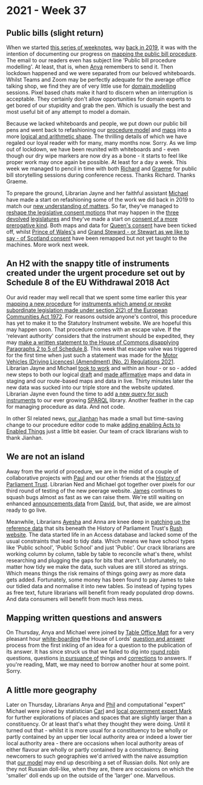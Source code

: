 # 2021 - Week 37

## Public bills (slight return)

When we started [this series of weeknotes](https://ukparliament.github.io/ontologies/meta/weeknotes/), way [back in 2019](https://ukparliament.github.io/ontologies/meta/weeknotes/2019/22/), it was with the intention of documenting our progress on [mapping the public bill procedure](https://ukparliament.github.io/ontologies/procedure/flowcharts/bills/public-bill.pdf). The email to our readers even has subject line 'Public bill procedure modelling'. At least, that is, when [Anya](https://twitter.com/bitten_) remembers to send it. Then lockdown happened and we were separated from our beloved whiteboards. Whilst Teams and Zoom may be perfectly adequate for the average office talking shop, we find they are of very little use for [domain modelling](https://en.wikipedia.org/wiki/Domain_model) sessions. Pixel based chats make it hard to discern when an interruption is acceptable. They certainly don't allow opportunities for domain experts to get bored of our stupidity and grab the pen. Which is usually the best and most useful bit of any attempt to model a domain.

Because we lacked whiteboards and people, we put down our public bill pens and went back to refashioning our [procedure model](https://ukparliament.github.io/ontologies/procedure/procedure-ontology.html) and [maps](https://ukparliament.github.io/ontologies/procedure/procedure-ontology.html#maps) into a more [logical and arithmetic shape](https://ukparliament.github.io/ontologies/procedure/maps/). The thrilling details of which we have regaled our loyal reader with for many, many months now. Sorry. As we limp out of lockdown, we have been reunited with whiteboards and - even though our dry wipe markers are now dry as a bone - it starts to feel like proper work may once again be possible. At least for a day a week. This week we managed to pencil in time with both [Richard](https://twitter.com/Richard24235966) and [Graeme](https://twitter.com/woodstockjag) for public bill storytelling sessions during conference recess. Thanks Richard. Thanks Graeme.

To prepare the ground, Librarian Jayne and her faithful assistant [Michael](https://twitter.com/fantasticlife) have made a start on refashioning some of the work we did back in 2019 to match our [new understanding of matters](https://ukparliament.github.io/ontologies/procedure/flowcharts/meta/design-notes/with-step-types/). So far, they've managed to [reshape the legislative consent motions](https://trello.com/c/3EHEcay8/191-public-bill-migration-to-new-model-legislative-consent) that may happen in the [three](https://ukparliament.github.io/ontologies/procedure/maps/primary-legislation/components/devolved-legislature-consent/northern-ireland-assembly/northern-ireland-assembly-consent.pdf) [devolved](https://ukparliament.github.io/ontologies/procedure/maps/primary-legislation/components/devolved-legislature-consent/welsh-parliament/welsh-parliament-consent.pdf) [legislatures](https://ukparliament.github.io/ontologies/procedure/maps/primary-legislation/components/devolved-legislature-consent/scottish-parliament/scottish-parliament-consent.pdf) and they've made a start on [consent of a more prerogative kind](https://trello.com/c/w653Y9Uv/192-public-bill-migration-to-new-model-prerogorative-consents). Both maps and data for [Queen's consent](https://ukparliament.github.io/ontologies/procedure/maps/primary-legislation/components/prerogative-consent/queens-consent/queens-consent.pdf) have been ticked off, whilst [Prince of Wales's](https://ukparliament.github.io/ontologies/procedure/maps/primary-legislation/components/prerogative-consent/prince-of-wales-consent/prince-of-wales-consent.pdf) and [Grand Steward - or Stewart as we like to say - of Scotland consent](https://ukparliament.github.io/ontologies/procedure/maps/primary-legislation/components/prerogative-consent/grand-steward-of-scotlands-consent/grand-steward-of-scotlands-consent.pdf) have been remapped but not yet taught to the machines. More work next week.

## An H2 with the snappy title of instruments created under the urgent procedure set out by Schedule 8 of the EU Withdrawal 2018 Act

Our avid reader may well recall that we spent some time earlier this year [mapping a new procedure](https://ukparliament.github.io/ontologies/procedure/maps/secondary-legislation/published-drafts-under-euwa/published-drafts-under-euwa.pdf) for [instruments which amend or revoke subordinate legislation made under section 2(2) of the European Communities Act 1972](https://www.legislation.gov.uk/ukpga/2018/16/schedule/8/enacted#schedule-8-paragraph-14). For reasons outside anyone's control, this procedure has yet to make it to the Statutory Instrument website. We are hopeful this may happen soon. That procedure comes with an escape valve. If the 'relevant authority' considers that the instrument should be expedited, they may [make a written statement to the House of Commons disapplying Paragraphs 2 to 5 of Schedule 8](https://www.legislation.gov.uk/ukpga/2018/16/schedule/8/enacted#schedule-8-paragraph-14-6). This week that escape valve was triggered for the first time when just such a statement was made for the [Motor Vehicles (Driving Licences) (Amendment) (No. 2) Regulations 2021](https://statutoryinstruments.parliament.uk/timeline/bPmqor5J/SI-2021/). Librarian Jayne and Michael [took to work](https://trello.com/c/gfZdFA4l/197-instrument-created-under-the-urgent-procedure-of-schedule-8-of-the-eu-withdrawal-2018-act) and within an hour - or so - added new steps to both our logical [draft](https://ukparliament.github.io/ontologies/procedure/maps/secondary-legislation/statutory-instruments/affirmative-procedures/draft/draft-affirmative.pdf) and [made affirmative](https://ukparliament.github.io/ontologies/procedure/maps/secondary-legislation/statutory-instruments/affirmative-procedures/made/made-affirmative.pdf) maps and data in staging and our route-based maps and data in live. Thirty minutes later the new data was sucked into our triple store and the website updated. Librarian Jayne even found the time to add [a new query for such instruments](https://ukparliament.github.io/ontologies/procedure/meta/queries/instrument-types/statutory-instruments/#affirmative-instruments-laid-under-paragraph-146-of-schedule-8-of-the-european-union-withdrawal-act-2018) to our ever growing [SPARQL](https://en.wikipedia.org/wiki/SPARQL) library. Another feather in the cap for managing procedure as data. And not code.

In other SI related news, [our Jianhan](https://twitter.com/jianhanzhu) has made a small but time-saving change to our procedure editor code to make [adding enabling Acts to Enabled Things](https://trello.com/c/KhLwf41i/196-adding-acts-to-enabledthings-from-solr) just a little bit easier. Our team of crack librarians wish to thank Jianhan.

## We are not an island

Away from the world of procedure, we are in the midst of a couple of collaborative projects with [Paul](https://twitter.com/pseaward1) and our other friends at the [History of Parliament Trust](https://www.historyofparliamentonline.org/). Librarian Ned and Michael got together over pixels for our third round of testing of the new peerage website. [James](https://twitter.com/jamesjefferies) continues to squash bugs almost as fast as we can raise them. We're still waiting on enhanced [announcements data](https://api.parliament.uk/peerages/announcement-types) from [David](https://twitter.com/clerkly), but, that aside, we are almost ready to go live.

Meanwhile, Librarians [Ayesha](https://twitter.com/askalibrarylady) and Anna are knee deep in [patching up the reference data](https://trello.com/b/4JA1hW6I/rush-data-2020) that sits beneath the History of Parliament Trust's [Rush website](https://membersafter1832.historyofparliamentonline.org/). The data started life in an Access database and lacked some of the usual constraints that lead to tidy data. Which means we have school types like 'Public school', 'Public School' and just 'Public'. Our crack librarians are working column by column, table by table to reconcile what's there, whilst researching and plugging the gaps for bits that aren't. Unfortunately, no matter how tidy we make the data, such values are still stored as strings. Which means things the risk remains of things going awry as more data gets added. Fortunately, some money has been found to pay James to take our tidied data and normalise it into new tables. So instead of typing types as free text, future librarians will benefit from ready populated drop downs. And data consumers will benefit from much less mess.

## Mapping written questions and answers

On Thursday, Anya and Michael were joined by [Table Office Matt](https://twitter.com/MattKorris) for a very pleasant hour [white-boarding](https://twitter.com/fantasticlife/status/1438475219283349504) the House of Lords' [question and answer](https://ukparliament.github.io/ontologies/question-and-answer/question-and-answer-ontology.html) process from the first inkling of an idea for a question to the publication of its answer. It has since struck us that we failed to dig into [round robin](https://ukparliament.github.io/ontologies/question-and-answer/question-and-answer-ontology.html#d4e661) questions, questions [in pursuance of](https://ukparliament.github.io/ontologies/question-and-answer/question-and-answer-ontology.html#d4e209) things and [corrections](https://ukparliament.github.io/ontologies/question-and-answer/question-and-answer-ontology.html#d4e532) to answers. If you're reading, Matt, we may need to borrow another hour at some point. Sorry.

## A little more geography

Later on Thursday, Librarians Anya and [Phil](https://twitter.com/philbgorman) and computational "expert" Michael were joined by statistician [Carl](https://twitter.com/carlbaker) and [local government expert Mark](https://twitter.com/MarkSandford3) for further explorations of places and spaces that are slightly larger than a constituency. Or at least that's what they thought they were doing. Until it turned out that - whilst it is more usual for a constituency to be wholly or partly contained by an upper tier local authority area or indeed a lower tier local authority area - there are occasions when local authority areas of either flavour are wholly or partly contained by a constituency. Being newcomers to such geographies we'd arrived with the naive assumption that [our model](https://github.com/ukparliament/ontologies/blob/master/meta/relational/geographies/geographies.pdf) may end up describing a set of Russian dolls. Not only are they not Russian doll-like, when they are, there are occasions on which the 'smaller' doll ends up on the outside of the 'larger' one. Marvellous.